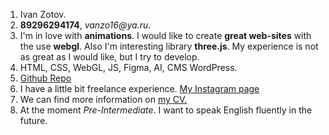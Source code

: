 1. Ivan Zotov.
2. **89296294174**, _vanzo16@ya.ru_.
3. I'm in love with **animations**. I would like to create **great web-sites** with the use **webgl**. Also I'm interesting library **three.js**. My experience is not as great as I would like, but I try to develop.
4. HTML, CSS, WebGL, JS, Figma, AI, CMS WordPress.
5. [Github Repo](https://github.com/vanzo16?tab=repositories)
6. I have a little bit freelance experience. [My Instagram page](https://www.instagram.com/webdev_vanzo/)
7. We can find more information on [my CV.](https://klin.hh.ru/resume/c65bbc5bff029f46540039ed1f615850386945#key-skills)
8. At the moment _Pre-Intermediate_. I want to speak English fluently in the future.

